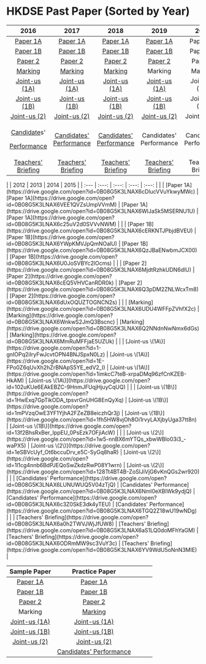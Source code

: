 # HKDSE Past Paper \(Sorted by Year\)

<table>
  <thead>
    <tr>
      <th style="text-align:center">2016</th>
      <th style="text-align:center">2017</th>
      <th style="text-align:center">2018</th>
      <th style="text-align:center">2019</th>
      <th style="text-align:center">2020</th>
    </tr>
  </thead>
  <tbody>
    <tr>
      <td style="text-align:center"><a href="https://drive.google.com/open?id=0B08G5K3LNAX6RV92Uzc4NGE1aE0">Paper 1A</a>
      </td>
      <td style="text-align:center"><a href="https://drive.google.com/open?id=0B08G5K3LNAX6VzFYZEhMaGlSRFU">Paper 1A</a>
      </td>
      <td style="text-align:center"><a href="https://drive.google.com/open?id=16rZUHZGUbVL5xZY3z2w_XP-QaU2FTmgI">Paper 1A</a>
      </td>
      <td style="text-align:center"><a href="https://drive.google.com/open?id=1s6sgxDpK02jgdY_dfPL-JEoHkklOqBmC">Paper 1A</a>
      </td>
      <td style="text-align:center">Paper 1A</td>
    </tr>
    <tr>
      <td style="text-align:center"><a href="https://drive.google.com/open?id=0B08G5K3LNAX6MHRNRG9EQ2hmSHM">Paper 1B</a>
      </td>
      <td style="text-align:center"><a href="https://drive.google.com/open?id=0B08G5K3LNAX6UFJud1hUNno5UEE">Paper 1B</a>
      </td>
      <td style="text-align:center"><a href="https://drive.google.com/open?id=1M_uCxuX7F3YsfOfAPe68liASnUGP1JkB">Paper 1B</a>
      </td>
      <td style="text-align:center"><a href="https://drive.google.com/open?id=1gZhO0yOE_4s1skDlMvQ2QDLXcoTm6PnF">Paper 1B</a>
      </td>
      <td style="text-align:center">Paper 1B</td>
    </tr>
    <tr>
      <td style="text-align:center"><a href="https://drive.google.com/open?id=0B08G5K3LNAX6RzUxMlVST1RTeUE">Paper 2</a>
      </td>
      <td style="text-align:center"><a href="https://drive.google.com/open?id=0B08G5K3LNAX6aXVrX1VIMVhuSlU">Paper 2</a>
      </td>
      <td style="text-align:center"><a href="https://drive.google.com/open?id=18rqkzlJV3bRjBXcMIXlMDKFu6wgumaYm">Paper 2</a>
      </td>
      <td style="text-align:center"><a href="https://drive.google.com/open?id=1Rc16Xw-BIJLHvlqv5a4jwNFH_NnDshN9">Paper 2</a>
      </td>
      <td style="text-align:center">Paper 2</td>
    </tr>
    <tr>
      <td style="text-align:center"><a href="https://drive.google.com/open?id=0B08G5K3LNAX6UU4yQVpiamMxTjA">Marking</a>
      </td>
      <td style="text-align:center"><a href="https://drive.google.com/open?id=0B08G5K3LNAX6R1BNS1BHQjd0Mkk">Marking</a>
      </td>
      <td style="text-align:center"><a href="https://drive.google.com/open?id=1MsfQ0sAQbKTpP_KimXvdakuct-oVnfap">Marking</a>
      </td>
      <td style="text-align:center">Marking</td>
      <td style="text-align:center">Marking</td>
    </tr>
    <tr>
      <td style="text-align:center"><a href="https://drive.google.com/open?id=10bHsqU0dLJmpW8VJ8FsEGK2RYd9vFWxv">Joint-us (1A)</a>
      </td>
      <td style="text-align:center"><a href="https://drive.google.com/open?id=1aMUFWcjcOywhj0ONePum2bEpS-O6WYCm">Joint-us (1A)</a>
      </td>
      <td style="text-align:center"><a href="https://drive.google.com/open?id=19Ipk6qHB6-qdpygeuAKlXdLTSA90Lilp">Joint-us (1A)</a>
      </td>
      <td style="text-align:center"><a href="https://drive.google.com/open?id=1yj25XvsK7NLljXpGzccwgJvy9083Y87u">Joint-us (1A)</a>
      </td>
      <td style="text-align:center">Joint-us (1A)</td>
    </tr>
    <tr>
      <td style="text-align:center"><a href="https://drive.google.com/open?id=1hLVSqDmxVA8FGWBXc-b9t-CvPY43JeMw">Joint-us (1B)</a>
      </td>
      <td style="text-align:center"><a href="https://drive.google.com/open?id=1va6fpYddfu1klCXTqw5UsPqyEw3PLOUz">Joint-us (1B)</a>
      </td>
      <td style="text-align:center"><a href="https://drive.google.com/open?id=19m8J3mFNYKBypt8zPRQ2WXgRPq574j48">Joint-us (1B)</a>
      </td>
      <td style="text-align:center"><a href="https://drive.google.com/open?id=1XPgpRWPHyT-Id7DhCeoo-HFzE-sgZ9-o">Joint-us (1B)</a>
      </td>
      <td style="text-align:center">Joint-us (1B)</td>
    </tr>
    <tr>
      <td style="text-align:center"><a href="https://drive.google.com/open?id=14L24GVNz-pUgdyJZpHSYnSY0uljU0IQU">Joint-us (2)</a>
      </td>
      <td style="text-align:center"><a href="https://drive.google.com/open?id=1Ybk8Dr3vcBAtfVxIvPOXixS81aH9NYyu">Joint-us (2)</a>
      </td>
      <td style="text-align:center"><a href="https://drive.google.com/open?id=1qXPg0jrFULK_-hobDV2CqgLED3cpmbDr">Joint-us (2)</a>
      </td>
      <td style="text-align:center"><a href="https://drive.google.com/open?id=1CR94zS2gjW40Ew8MCqD2n3FQ0p9B9pSR">Joint-us (2)</a>
      </td>
      <td style="text-align:center">Joint-us (2)</td>
    </tr>
    <tr>
      <td style="text-align:center">
        <p><a href="https://drive.google.com/open?id=0B08G5K3LNAX6QUt3bUhCX3BCOVE">Candidate</a>s&apos;</p>
        <p><a href="https://drive.google.com/open?id=0B08G5K3LNAX6QUt3bUhCX3BCOVE">Performance</a>
        </p>
      </td>
      <td style="text-align:center"><a href="https://drive.google.com/open?id=0B08G5K3LNAX6R19JSmk2a1VrT0U">Candidates&apos; Performance</a>
      </td>
      <td style="text-align:center"><a href="https://drive.google.com/open?id=1GXTgnK36n_pEQAX7AWDBdS0UrjKgKt0F">Candidates&apos; Performance</a>
      </td>
      <td style="text-align:center">Candidates&apos; Performance</td>
      <td style="text-align:center">Candidates&apos; Performance</td>
    </tr>
    <tr>
      <td style="text-align:center"><a href="https://drive.google.com/open?id=0B08G5K3LNAX6MUczZi1vZ2dkWDA">Teachers&apos; Briefing</a>
      </td>
      <td style="text-align:center"><a href="https://drive.google.com/open?id=13XTfn8MT-ptoBpiYSlcqwv3pY__RUyf5">Teachers&apos; Briefing</a>
      </td>
      <td style="text-align:center"><a href="https://drive.google.com/open?id=14Ew4eFx1Lr4FA2ZNnwbp1JOT_VQfISSV">Teachers&apos; Briefing</a>
      </td>
      <td style="text-align:center"><a href="https://drive.google.com/open?id=17zFj8BTNBCGhgA0nRyd0L55VfNSCaAay">Teachers&apos; Briefing</a>
      </td>
      <td style="text-align:center">Teachers&apos; Briefing</td>
    </tr>
  </tbody>
</table>|  | 2012 | 2013 | 2014 | 2015 |
| :--- | :---: | :---: | :---: | :---: |
|  | [Paper 1A](https://drive.google.com/open?id=0B08G5K3LNAX6cDlucVVuYkwyMWc) | [Paper 1A](https://drive.google.com/open?id=0B08G5K3LNAX6VEE1QVZsUmpVVmM) | [Paper 1A](https://drive.google.com/open?id=0B08G5K3LNAX6WlJaSk5MSERNU1U) | [Paper 1A](https://drive.google.com/open?id=0B08G5K3LNAX6c25uV2d0SVVvNWM) |
|  | [Paper 1B](https://drive.google.com/open?id=0B08G5K3LNAX6cERKNTJPbjdBVEU) | [Paper 1B](https://drive.google.com/open?id=0B08G5K3LNAX6YWpKMVJpQmNOalU) | [Paper 1B](https://drive.google.com/open?id=0B08G5K3LNAX6QzJBaENwbmJCX00) | [Paper 1B](https://drive.google.com/open?id=0B08G5K3LNAX6U0JoSVBYc2lOcms) |
|  | [Paper 2](https://drive.google.com/open?id=0B08G5K3LNAX6MjdtRzhkUDN6dlU) | [Paper 2](https://drive.google.com/open?id=0B08G5K3LNAX6cEQ5VHVCanRDR0k) | [Paper 2](https://drive.google.com/open?id=0B08G5K3LNAX6Q3pDM2ZNLWcxTm8) | [Paper 2](https://drive.google.com/open?id=0B08G5K3LNAX6dUxOQUZTOGNCN2s) |
|  | [Marking](https://drive.google.com/open?id=0B08G5K3LNAX6UDU4WFFpZVhfX2c) | [Marking](https://drive.google.com/open?id=0B08G5K3LNAX6WnkwS2JmQ3Bscnc) | [Marking](https://drive.google.com/open?id=0B08G5K3LNAX6Q2NNdnNwNmx6dGs) | [Marking](https://drive.google.com/open?id=0B08G5K3LNAX6MmRuMFFjaE5UZUk) |
|  | [Joint-us \(1A\)](https://drive.google.com/open?id=1-gnIOPq2iIryFwJcvtOPN4BNJSpxN0Lz) | [Joint-us \(1A\)](https://drive.google.com/open?id=1E-FPo0Z6qUvXh2hZrBNApS5YE_edV2_I) | [Joint-us \(1A\)](https://drive.google.com/open?id=1imkcC7teB-xrpaDMq96zfCnKZEB-HkAM) | [Joint-us \(1A\)](https://drive.google.com/open?id=102uKUe6EAkEBZC-9HnmJFUqjHjuyCqUQ) |
|  | [Joint-us \(1B\)](https://drive.google.com/open?id=1HwExq7GpTikODA_tpsvrGnUHG8EnQyXq) | [Joint-us \(1B\)](https://drive.google.com/open?id=1mPVzqOwE3YF1YjhA2FZeZB8eiczhQr3j) | [Joint-us \(1B\)](https://drive.google.com/open?id=1fh5HW8vjOh8Oi1rvyLAXjbyUga37tt8n) | [Joint-us \(1B\)](https://drive.google.com/open?id=13f2BhsRxBer_IppEU_0PsEzk7OFjiAcW) |
|  | [Joint-us \(2\)](https://drive.google.com/open?id=1w5-nnBX6mYTQs_xbwWBlo03i3_-waPX5) | [Joint-us \(2\)](https://drive.google.com/open?id=1eSBVcUyf_Ot6bccuDrv_e5C-SyGq8haR) | [Joint-us \(2\)](https://drive.google.com/open?id=1l1cg4nnb6BdPJEQoSwZkdzRwP08Y1wrn) | [Joint-us \(2\)](https://drive.google.com/open?id=128Tt4BT4B-ZoSlJiVjG6vKnQGs2wr920) |
|  | [Candidates' Performance](https://drive.google.com/open?id=0B08G5K3LNAX6LUNUWUQ5V04zTjQ) | [Candidates' Performance](https://drive.google.com/open?id=0B08G5K3LNAX6Nml0eXBlWk9ydjQ) | [Candidates' Performance](https://drive.google.com/open?id=0B08G5K3LNAX6c3Z0SkE3dk4yTEU) | [Candidates' Performance](https://drive.google.com/open?id=0B08G5K3LNAX6TGQ2Z18wU19wNDg) |
|  | [Teachers' Briefing](https://drive.google.com/open?id=0B08G5K3LNAX6a0h2TWVJWjJfUW8) | [Teachers' Briefing](https://drive.google.com/open?id=0B08G5K3LNAX6aS1LQ0doMFhYaGM) | [Teachers' Briefing](https://drive.google.com/open?id=0B08G5K3LNAX6ODRmMW9sc3VuY3c) | [Teachers' Briefing](https://drive.google.com/open?id=0B08G5K3LNAX6YV9WdU5oNnN3MlE) |

| Sample Paper | Practice Paper |  |  |  |
| :---: | :---: | :--- | :--- | :--- |
| [Paper 1A](https://drive.google.com/open?id=0B08G5K3LNAX6TkI4cjhzM0dRWFU) | [Paper 1A](https://drive.google.com/open?id=0B08G5K3LNAX6azVDSmRvMURpb0E) |  |  |  |
| [Paper 1B](https://drive.google.com/open?id=0B08G5K3LNAX6Q2JYMU9RQjdST0k) | [Paper 1B](https://drive.google.com/open?id=0B08G5K3LNAX6VGlla3FxU3lxRUk) |  |  |  |
| [Paper 2](https://drive.google.com/open?id=0B08G5K3LNAX6WmlhcnZVQWlmRDg) | [Paper 2](https://drive.google.com/open?id=0B08G5K3LNAX6QjhIcF8yM2JreTg) |  |  |  |
| Marking | [Marking](https://drive.google.com/open?id=0B08G5K3LNAX6WDNwR0ZFc1BqcUE) |  |  |  |
| [Joint-us \(1A\)](https://drive.google.com/open?id=0B08G5K3LNAX6WHlaRVNRRnExMms) | [Joint-us \(1A\)](https://drive.google.com/open?id=1UGHywgUxnvn3c7yD_pguw7DIO0jr4sAD) |  |  |  |
| [Joint-us \(1B\)](https://drive.google.com/open?id=0B08G5K3LNAX6dHBYWWdPaHZ0a2M) | [Joint-us \(1B\)](https://drive.google.com/open?id=1SBTIbtWQ6qYQCZXbjhcqtwIhDsxiui3V) |  |  |  |
| [Joint-us \(2\)](https://drive.google.com/open?id=0B08G5K3LNAX6Rl9uWnRhT29jbUk) | [Joint-us \(2\)](https://drive.google.com/open?id=1o7GUKvpQsfruqHlhDKQLI45fUyk99WVb) |  |  |  |
|  | [Candidates' Performance](https://drive.google.com/open?id=0B08G5K3LNAX6RTd4dC11UEIxWnM) |  |  |  |


